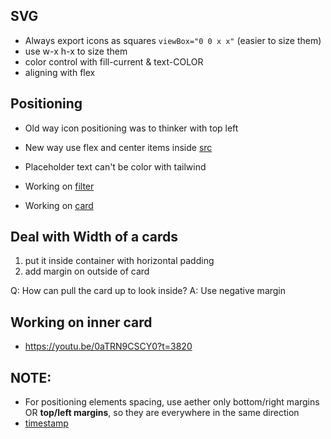## SVG
- Always export icons as squares `viewBox="0 0 x x"` (easier to size them)
- use w-x h-x to size them
- color control with fill-current & text-COLOR 
- aligning with flex

## Positioning
- Old way icon positioning was to thinker with top left
- New way use flex and center items inside [src](https://youtu.be/0aTRN9CSCY0?t=2320) 
- Placeholder text can't be color with tailwind

- Working on [filter](https://youtu.be/0aTRN9CSCY0?t=2679)
- Working on [card](https://youtu.be/0aTRN9CSCY0?t=3741)

## Deal with Width of a cards
1. put it inside container with horizontal padding 
2. add margin on outside of card

Q: How can pull the card up to look inside?
A: Use negative margin

## Working on inner card
- https://youtu.be/0aTRN9CSCY0?t=3820


## NOTE:
- For positioning elements spacing, use aether only bottom/right margins
  OR **top/left margins**, so they are everywhere in the same direction
- [timestamp](https://youtu.be/0aTRN9CSCY0?t=4650)
